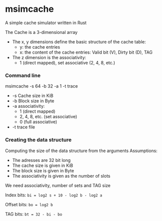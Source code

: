 # msimcache

A simple cache simulator written in Rust

The Cache is a 3-dimensional array
+ The x, y dimensions define the basic structure of the cache table:
  + y: the cache entries
  + x: the content of the cache entries: Valid bit (V), Dirty bit (D), TAG
+ The z dimension is the associativity:
  + 1 (direct mapped), set associative (2, 4, 8, etc.)


### Command line
msimcache -s 64 -b 32 -a 1 -t trace

+ -s Cache size in KiB
+ -b Block size in Byte
+ -a associativity:
  + 1 (direct mapped)
  + 2, 4, 8, etc. (set associative)
  + 0 (full associative)
+ -t trace file

### Creating the data structure

Computing the size of the data structure from the arguments
Assumptions:
+ The adresses are 32 bit long
+ The cache size is given in KiB
+ The block size is given in Byte
+ The associativity is given as the number of slots

We need associativity, number of sets and TAG size

Index bits: `bi = log2 s + 10 - log2 b - log2 a`

Offset bits: `bo = log2 b`

TAG bits: `bt = 32 - bi - bo`
